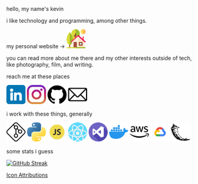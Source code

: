hello, my name's kevin

i like technology and programming, among other things.

my personal website ->
<a href="https://kevinblum.dev"><img src="icons/home.png" alt="home" width="50"></a>

you can read more about me there and my other interests outside of tech, like photography, film, and writing.

reach me at these places

<a href="https://www.linkedin.com/in/kevin-blum/"><img src="icons/linkedin.png" alt="LinkedIn" width="50"></a>
<a href="https://www.instagram.com/noahs_roommate/"><img src="icons/instagram.png" alt="Instagram" width="50"></a>
<a href="https://github.com/kevinBlum"><img src="icons/github.png" alt="you're already here" width="50"></a>
<a href="mailto:kevin@kevinblum.dev"><img src="icons/email.png" alt="email" width="50"></a>

i work with these things, generally

<a href="https://git-scm.com/"><img src="icons/git.png" alt="git" width="50"></a>
<a href="https://www.python.org/"><img src="icons/python.png" alt="python" width="50"></a>
<a href="https://www.javascript.com/"><img src="icons/js.png" alt="JS" width="50"></a>
<a href="https://reactjs.org/"><img src="icons/react.png" alt="react" width="50"></a>
<a href="https://code.visualstudio.com/"><img src="icons/visual-studio.png" alt="vscode" width="50"></a>
<a href="https://www.docker.com/"><img src="icons/docker.png" alt="docker" width="50"></a>
<a href="https://console.aws.amazon.com/"><img src="icons/aws.png" alt="AWS" width="50"></a>
<a href="https://cloud.google.com/"><img src="icons/gcp.png" alt="Google Cloud" width="50"></a>
<a href="https://flask.palletsprojects.com"><img src="icons/flask.png" alt="Flask Framework" width="50"></a>




some stats i guess

[![GitHub Streak](https://streak-stats.demolab.com/?user=kevinBlum&theme=dark)](https://git.io/streak-stats)




<a href="attributions.md">Icon Attributions</a>
